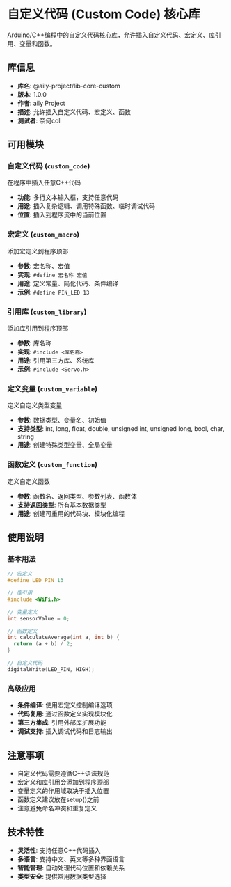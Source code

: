 # 自定义代码 (Custom Code) 核心库

Arduino/C++编程中的自定义代码核心库，允许插入自定义代码、宏定义、库引用、变量和函数。

## 库信息
- **库名**: @aily-project/lib-core-custom
- **版本**: 1.0.0
- **作者**: aily Project
- **描述**: 允许插入自定义代码、宏定义、函数
- **测试者**: 奈何col

## 可用模块

### 自定义代码 (`custom_code`)
在程序中插入任意C++代码
- **功能**: 多行文本输入框，支持任意代码
- **用途**: 插入复杂逻辑、调用特殊函数、临时调试代码
- **位置**: 插入到程序流中的当前位置

### 宏定义 (`custom_macro`)
添加宏定义到程序顶部
- **参数**: 宏名称、宏值
- **实现**: `#define 宏名称 宏值`
- **用途**: 定义常量、简化代码、条件编译
- **示例**: `#define PIN_LED 13`

### 引用库 (`custom_library`)
添加库引用到程序顶部
- **参数**: 库名称
- **实现**: `#include <库名称>`
- **用途**: 引用第三方库、系统库
- **示例**: `#include <Servo.h>`

### 定义变量 (`custom_variable`)
定义自定义类型变量
- **参数**: 数据类型、变量名、初始值
- **支持类型**: int, long, float, double, unsigned int, unsigned long, bool, char, string
- **用途**: 创建特殊类型变量、全局变量

### 函数定义 (`custom_function`)
定义自定义函数
- **参数**: 函数名、返回类型、参数列表、函数体
- **支持返回类型**: 所有基本数据类型
- **用途**: 创建可重用的代码块、模块化编程

## 使用说明

### 基本用法
```cpp
// 宏定义
#define LED_PIN 13

// 库引用
#include <WiFi.h>

// 变量定义
int sensorValue = 0;

// 函数定义
int calculateAverage(int a, int b) {
  return (a + b) / 2;
}

// 自定义代码
digitalWrite(LED_PIN, HIGH);
```

### 高级应用
- **条件编译**: 使用宏定义控制编译选项
- **代码复用**: 通过函数定义实现模块化
- **第三方集成**: 引用外部库扩展功能
- **调试支持**: 插入调试代码和日志输出

## 注意事项
- 自定义代码需要遵循C++语法规范
- 宏定义和库引用会添加到程序顶部
- 变量定义的作用域取决于插入位置
- 函数定义建议放在setup()之前
- 注意避免命名冲突和重复定义

## 技术特性
- **灵活性**: 支持任意C++代码插入
- **多语言**: 支持中文、英文等多种界面语言
- **智能管理**: 自动处理代码位置和依赖关系
- **类型安全**: 提供常用数据类型选择
